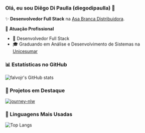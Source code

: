 ### Olá, eu sou Diêgo Di Paulla (diegodipaulla) 👋

✨ **Desenvolvedor Full Stack** na [Asa Branca Distribuidora](https://www.asabranca.ind.br).

🏢 **Atuação Profissional**
- 🚀 Desenvolvedor Full Stack
- 🎓 Graduando em Análise e Desenvolvimento de Sistemas na [Unicesumar](https://www.unicesumar.edu.br)

### 📊 Estatísticas no GitHub

![falvojr's GitHub stats](https://github-readme-stats.vercel.app/api?username=diegodipaulla&show_icons=true&theme=dracula)

### 📌 Projetos em Destaque

[![journey-nlw](https://github-readme-stats.vercel.app/api/pin/?username=diegodipaulla&repo=front-end-journey-nlw)](https://github.com/diegodipaulla/front-end-journey-nlw)

### 🚀 Linguagens Mais Usadas

![Top Langs](https://github-readme-stats.vercel.app/api/top-langs/?username=diegodipaulla&layout=compact)
